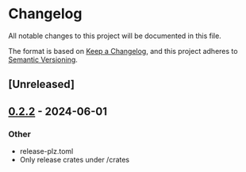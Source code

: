 # Changelog
All notable changes to this project will be documented in this file.

The format is based on [Keep a Changelog](https://keepachangelog.com/en/1.0.0/),
and this project adheres to [Semantic Versioning](https://semver.org/spec/v2.0.0.html).

## [Unreleased]

## [0.2.2](https://github.com/marc2332/freya/compare/freya-devtools-v0.2.1...freya-devtools-v0.2.2) - 2024-06-01

### Other
- release-plz.toml
- Only release crates under /crates
